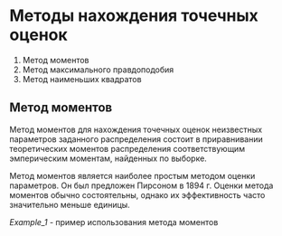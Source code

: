 # Методы нахождения точечных оценок

1. Метод моментов
2. Метод максимального правдоподобия
3. Метод наименьших квадратов

## Метод моментов

Метод моментов для нахождения точечных оценок неизвестных параметров заданного распределения состоит в приравнивании теоретических моментов распределения соответствующим эмперическим моментам, найденных по выборке.

Метод моментов является наиболее простым методом оценки параметров. Он был предложен Пирсоном в 1894 г. Оценки метода моментов обычно состоятельны, однако их эффективность часто значительно меньше единицы.

*Example_1* - пример использования метода моментов